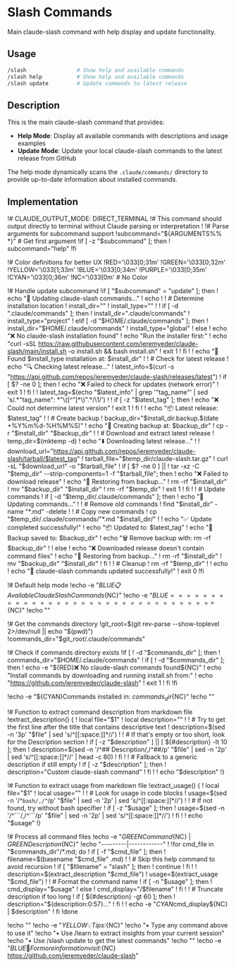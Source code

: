 # Slash Commands

Main claude-slash command with help display and update functionality.

## Usage

```bash
/slash                # Show help and available commands
/slash help           # Show help and available commands
/slash update         # Update commands to latest release
```

## Description

This is the main claude-slash command that provides:

- **Help Mode**: Display all available commands with descriptions and usage examples
- **Update Mode**: Update your local claude-slash commands to the latest release from GitHub

The help mode dynamically scans the `.claude/commands/` directory to provide up-to-date information about installed commands.

## Implementation

!# CLAUDE_OUTPUT_MODE: DIRECT_TERMINAL
!# This command should output directly to terminal without Claude parsing or interpretation
!
!# Parse arguments for subcommand support
!subcommand="${ARGUMENTS%% *}"  # Get first argument
!if [ -z "$subcommand" ]; then
!    subcommand="help"
!fi

!# Color definitions for better UX
!RED='\033[0;31m'
!GREEN='\033[0;32m'
!YELLOW='\033[1;33m'
!BLUE='\033[0;34m'
!PURPLE='\033[0;35m'
!CYAN='\033[0;36m'
!NC='\033[0m' # No Color

!# Handle update subcommand
!if [ "$subcommand" = "update" ]; then
!    echo "🔄 Updating claude-slash commands..."
!    echo
!
!    # Determine installation location
!    install_dir=""
!    install_type=""
!
!    if [ -d ".claude/commands" ]; then
!        install_dir=".claude/commands"
!        install_type="project"
!    elif [ -d "$HOME/.claude/commands" ]; then
!        install_dir="$HOME/.claude/commands"
!        install_type="global"
!    else
!        echo "❌ No claude-slash installation found"
!        echo "Run the installer first:"
!        echo "curl -sSL https://raw.githubusercontent.com/jeremyeder/claude-slash/main/install.sh -o install.sh && bash install.sh"
!        exit 1
!    fi
!
!    echo "📍 Found $install_type installation at: $install_dir"
!
!    # Check for latest release
!    echo "🔍 Checking latest release..."
!    latest_info=$(curl -s "https://api.github.com/repos/jeremyeder/claude-slash/releases/latest")
!    if [ $? -ne 0 ]; then
!        echo "❌ Failed to check for updates (network error)"
!        exit 1
!    fi
!
!    latest_tag=$(echo "$latest_info" | grep '"tag_name"' | sed 's/.*"tag_name": *"\([^"]*\)".*/\1/')
!
!    if [ -z "$latest_tag" ]; then
!        echo "❌ Could not determine latest version"
!        exit 1
!    fi
!
!    echo "📦 Latest release: $latest_tag"
!
!    # Create backup
!    backup_dir="$install_dir.backup.$(date +%Y%m%d-%H%M%S)"
!    echo "💾 Creating backup at: $backup_dir"
!    cp -r "$install_dir" "$backup_dir"
!
!    # Download and extract latest release
!    temp_dir=$(mktemp -d)
!    echo "⬇️  Downloading latest release..."
!
!    download_url="https://api.github.com/repos/jeremyeder/claude-slash/tarball/$latest_tag"
!    tarball_file="$temp_dir/claude-slash.tar.gz"
!    curl -sL "$download_url" -o "$tarball_file"
!    if [ $? -ne 0 ] || ! tar -xz -C "$temp_dir" --strip-components=1 -f "$tarball_file"; then
!        echo "❌ Failed to download release"
!        echo "🔄 Restoring from backup..."
!        rm -rf "$install_dir"
!        mv "$backup_dir" "$install_dir"
!        rm -rf "$temp_dir"
!        exit 1
!    fi
!
!    # Update commands
!    if [ -d "$temp_dir/.claude/commands" ]; then
!        echo "🔄 Updating commands..."
!
!        # Remove old commands
!        find "$install_dir" -name "*.md" -delete
!
!        # Copy new commands
!        cp "$temp_dir/.claude/commands/"*.md "$install_dir/"
!
!        echo "✅ Update completed successfully!"
!        echo "📦 Updated to: $latest_tag"
!        echo "📁 Backup saved to: $backup_dir"
!        echo "🗑️  Remove backup with: rm -rf $backup_dir"
!
!    else
!        echo "❌ Downloaded release doesn't contain command files"
!        echo "🔄 Restoring from backup..."
!        rm -rf "$install_dir"
!        mv "$backup_dir" "$install_dir"
!    fi
!
!    # Cleanup
!    rm -rf "$temp_dir"
!
!    echo
!    echo "🎉 claude-slash commands updated successfully!"
!    exit 0
!fi

!# Default help mode
!echo -e "${BLUE}📋 Available Claude Slash Commands${NC}"
!echo -e "${BLUE}=================================${NC}"
!echo ""

!# Get the commands directory
!git_root=$(git rev-parse --show-toplevel 2>/dev/null || echo "$(pwd)")
!commands_dir="$git_root/.claude/commands"

!# Check if commands directory exists
!if [ ! -d "$commands_dir" ]; then
!  commands_dir="$HOME/.claude/commands"
!  if [ ! -d "$commands_dir" ]; then
!    echo -e "${RED}❌ No claude-slash commands found${NC}"
!    echo "Install commands by downloading and running install.sh from:"
!    echo "https://github.com/jeremyeder/claude-slash"
!    exit 1
!  fi
!fi

!echo -e "${CYAN}Commands installed in: $commands_dir${NC}"
!echo ""

!# Function to extract command description from markdown file
!extract_description() {
!  local file="$1"
!  local description=""
!
!  # Try to get the first line after the title that contains descriptive text
!  description=$(sed -n '3p' "$file" | sed 's/^[[:space:]]*//')
!
!  # If that's empty or too short, look for the Description section
!  if [ -z "$description" ] || [ ${#description} -lt 10 ]; then
!    description=$(sed -n '/^## Description/,/^##/p' "$file" | sed -n '2p' | sed 's/^[[:space:]]*//' | head -c 80)
!  fi
!
!  # Fallback to a generic description if still empty
!  if [ -z "$description" ]; then
!    description="Custom claude-slash command"
!  fi
!
!  echo "$description"
!}

!# Function to extract usage from markdown file
!extract_usage() {
!  local file="$1"
!  local usage=""
!
!  # Look for usage in code blocks
!  usage=$(sed -n '/^```bash/,/^```/p' "$file" | sed -n '2p' | sed 's/^[[:space:]]*//')
!
!  # If not found, try without bash specifier
!  if [ -z "$usage" ]; then
!    usage=$(sed -n '/^```/,/^```/p' "$file" | sed -n '2p' | sed 's/^[[:space:]]*//')
!  fi
!
!  echo "$usage"
!}

!# Process all command files
!echo -e "${GREEN}Command${NC} | ${GREEN}Description${NC}"
!echo "---------|------------"
!
!for cmd_file in "$commands_dir"/*.md; do
!  if [ -f "$cmd_file" ]; then
!    filename=$(basename "$cmd_file" .md)
!
!    # Skip this help command to avoid recursion
!    if [ "$filename" = "slash" ]; then
!      continue
!    fi
!
!    description=$(extract_description "$cmd_file")
!    usage=$(extract_usage "$cmd_file")
!
!    # Format the command name
!    if [ -n "$usage" ]; then
!      cmd_display="$usage"
!    else
!      cmd_display="/$filename"
!    fi
!
!    # Truncate description if too long
!    if [ ${#description} -gt 60 ]; then
!      description="${description:0:57}..."
!    fi
!
!    echo -e "${CYAN}$cmd_display${NC} | $description"
!  fi
!done

!echo ""
!echo -e "${YELLOW}💡 Tips:${NC}"
!echo "• Type any command above to use it"
!echo "• Use /learn to extract insights from your current session"
!echo "• Use /slash update to get the latest commands"
!echo ""
!echo -e "${BLUE}📖 For more information visit:${NC} https://github.com/jeremyeder/claude-slash"
